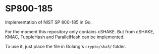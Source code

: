 # SP800-185

Implementation of NIST SP 800-185 in Go.

For the moment this repository only contains cSHAKE. But from cSHAKE, KMAC, TuppleHash and ParallelHash can be implemented.

To use it, just place the file in Golang's `crypto/sha3/` folder.
